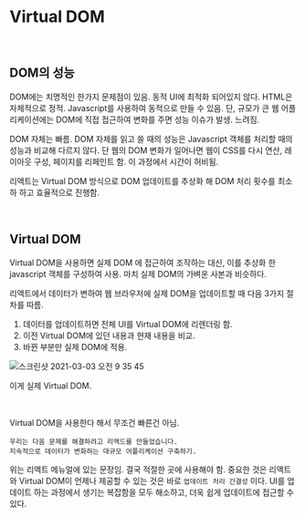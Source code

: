 # Virtual DOM

<br/>

## DOM의 성능

DOM에는 치명적인 한가지 문제점이 있음. 동적 UI에 최적화 되어있지 않다. HTML은 자체적으로 정적. Javascript를 사용하여 동적으로 만들 수 있음. 단, 규모가 큰 웹 어플리케이션에는 DOM에 직접 접근하여 변화를 주면 성능 이슈가 발생. 느려짐.

DOM 자체는 빠름. DOM 자체를 읽고 쓸 때의 성능은 Javascript 객체를 처리할 때의 성능과 비교해 다르지 않다. 단 웹의 DOM 변화가 일어나면 웹이 CSS를 다시 연산, 레이아웃 구성, 페이지를 리페인트 함. 이 과정에서 시간이 허비됨.

리액트는 Virtual DOM 방식으로 DOM 업데이트를 추상화 해 DOM 처리 횟수를 최소하 하고 효율적으로 진행함.

<br/>

## Virtual DOM

Virtual DOM을 사용하면 실제 DOM 에 접근하여 조작하는 대신, 이를 추상화 한 javascript 객체를 구성하여 사용. 마치 실제 DOM의 가벼운 사본과 비슷하다.

리액트에서 데이터가 변하여 웹 브라우저에 실제 DOM을 업데이트할 때 다음 3가지 절차를 따름.

1. 데이터를 업데이트하면 전체 UI를 Virtual DOM에 리렌더링 함.
2. 이전 Virtual DOM에 있던 내용과 현재 내용을 비교.
3. 바뀐 부분만 실제 DOM에 적용.

![스크린샷 2021-03-03 오전 9 35 45](https://user-images.githubusercontent.com/59427983/109734164-e1cd3400-7c03-11eb-876b-29043b31e451.png)

이게 실제 Virtual DOM.

<br/>

Virtual DOM을 사용한다 해서 무조건 빠른건 아님.

```
우리는 다음 문제를 해결하려고 리액드를 만들었습니다.
지속적으로 데이터가 변화하는 대규모 어플리케이션 구축하기.
```

위는 리액트 메뉴얼에 있는 문장임. 결국 적절한 곳에 사용해야 함. 중요한 것은 리액트와 Virtual DOM이 언제나 제공할 수 있는 것은 바로 `업데이트 처리 간결성` 이다. UI를 업데이트 하는 과정에서 생기는 복잡함을 모두 해소하고, 더욱 쉽게 업데이트에 접근할 수 있다.
